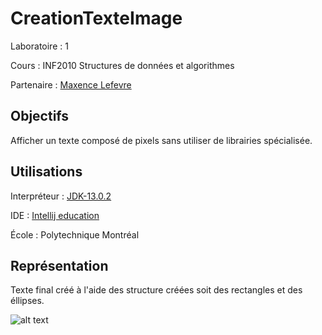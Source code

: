 # CreationTexteImage
Laboratoire : 1

Cours : INF2010 Structures de données et algorithmes

Partenaire : [Maxence Lefevre](https://github.com/Solonioka)


## Objectifs
Afficher un texte composé de pixels sans utiliser de librairies spécialisée.

## Utilisations
Interpréteur : [JDK-13.0.2](https://www.oracle.com/java/technologies/javase-jdk13-downloads.html)

IDE : [Intellij education](https://www.jetbrains.com/fr-fr/idea/download/#section=windows)

École : Polytechnique Montréal

## Représentation
Texte final créé à l'aide des structure créées soit des rectangles et des éllipses.

![alt text](https://github.com/TritzA/CreationTexteImage/blob/master/image.jpg)
